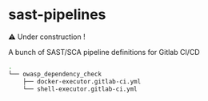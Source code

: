 # sast-pipelines

:warning: Under construction !

A bunch of SAST/SCA pipeline definitions for Gitlab CI/CD

```sh
.
└── owasp_dependency_check
    ├── docker-executor.gitlab-ci.yml
    └── shell-executor.gitlab-ci.yml
```
